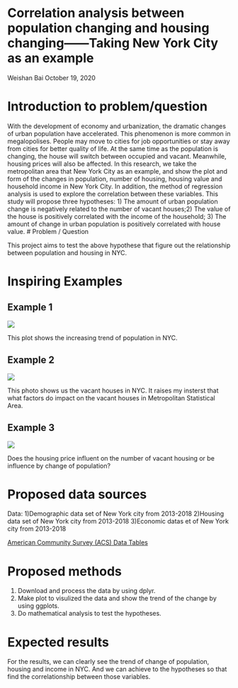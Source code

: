 Correlation analysis between population changing and housing
changing——Taking New York City as an example
================
Weishan Bai
October 19, 2020

# Introduction to problem/question

With the development of economy and urbanization, the dramatic changes
of urban population have accelerated. This phenomenon is more common in
megalopolises. People may move to cities for job opportunities or stay
away from cities for better quality of life. At the same time as the
population is changing, the house will switch between occupied and
vacant. Meanwhile, housing prices will also be affected. In this
research, we take the metropolitan area that New York City as an
example, and show the plot and form of the changes in population, number
of housing, housing value and household income in New York City. In
addition, the method of regression analysis is used to explore the
correlation between these variables. This study will propose three
hypotheses: 1) The amount of urban population change is negatively
related to the number of vacant houses;2) The value of the house is
positively correlated with the income of the household; 3) The amount of
change in urban population is positively correlated with house value. \#
Problem / Question

This project aims to test the above hypothese that figure out the
relationship between population and housing in NYC.

# Inspiring Examples

## Example 1

![](https://urbanscale.com/wp-content/uploads/2014/02/New-York-and-Austin-Pop-Growth-to-2100-1024x574.png)

This plot shows the increasing trend of population in NYC.

## Example 2

![](https://273aiv293ycr20z8q53p7o04-wpengine.netdna-ssl.com/wp-content/uploads/sites/2/2013/01/1987-Sites.jpg)

This photo shows us the vacant houses in NYC. It raises my insterst that
what factors do impact on the vacant houses in Metropolitan Statistical
Area.

## Example 3

![](https://29y1pu2xvdbzd0g2823sa275-wpengine.netdna-ssl.com/wp-content/uploads/2020/08/NYC-Real-Estate-Appreciation-Forecast.jpg)

Does the housing price influent on the number of vacant housing or be
influence by change of population?

# Proposed data sources

Data: 1)Demographic data set of New York city from 2013-2018 2)Housing
data set of New York city from 2013-2018 3)Economic datas et of New York
city from 2013-2018

[American Community Survey (ACS) Data
Tables](https://www1.nyc.gov/site/planning/planning-level/nyc-population/american-community-survey.page)

# Proposed methods

1.  Download and process the data by using dplyr.
2.  Make plot to visulized the data and show the trend of the change by
    using ggplots.
3.  Do mathematical analysis to test the hypotheses.

# Expected results

For the results, we can clearly see the trend of change of population,
housing and income in NYC. And we can achieve to the hypotheses so that
find the correlationship between those variables.
